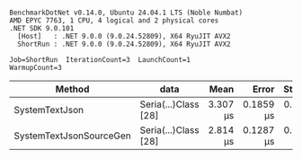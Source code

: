 ```

BenchmarkDotNet v0.14.0, Ubuntu 24.04.1 LTS (Noble Numbat)
AMD EPYC 7763, 1 CPU, 4 logical and 2 physical cores
.NET SDK 9.0.101
  [Host]   : .NET 9.0.0 (9.0.24.52809), X64 RyuJIT AVX2
  ShortRun : .NET 9.0.0 (9.0.24.52809), X64 RyuJIT AVX2

Job=ShortRun  IterationCount=3  LaunchCount=1  
WarmupCount=3  

```
| Method                  | data                 | Mean     | Error     | StdDev    | Min      | Max      | Gen0   | Allocated |
|------------------------ |--------------------- |---------:|----------:|----------:|---------:|---------:|-------:|----------:|
| SystemTextJson          | Seria(...)Class [28] | 3.307 μs | 0.1859 μs | 0.0102 μs | 3.297 μs | 3.317 μs | 0.1259 |   2.07 KB |
| SystemTextJsonSourceGen | Seria(...)Class [28] | 2.814 μs | 0.1287 μs | 0.0071 μs | 2.809 μs | 2.822 μs | 0.1335 |    2.2 KB |
